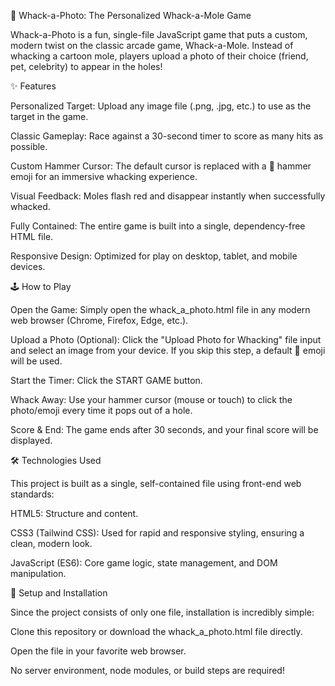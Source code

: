 🔨 Whack-a-Photo: The Personalized Whack-a-Mole Game

Whack-a-Photo is a fun, single-file JavaScript game that puts a custom, modern twist on the classic arcade game, Whack-a-Mole. Instead of whacking a cartoon mole, players upload a photo of their choice (friend, pet, celebrity) to appear in the holes!

✨ Features

Personalized Target: Upload any image file (.png, .jpg, etc.) to use as the target in the game.

Classic Gameplay: Race against a 30-second timer to score as many hits as possible.

Custom Hammer Cursor: The default cursor is replaced with a 🔨 hammer emoji for an immersive whacking experience.

Visual Feedback: Moles flash red and disappear instantly when successfully whacked.

Fully Contained: The entire game is built into a single, dependency-free HTML file.

Responsive Design: Optimized for play on desktop, tablet, and mobile devices.

🕹️ How to Play

Open the Game: Simply open the whack_a_photo.html file in any modern web browser (Chrome, Firefox, Edge, etc.).

Upload a Photo (Optional): Click the "Upload Photo for Whacking" file input and select an image from your device. If you skip this step, a default 👤 emoji will be used.

Start the Timer: Click the START GAME button.

Whack Away: Use your hammer cursor (mouse or touch) to click the photo/emoji every time it pops out of a hole.

Score & End: The game ends after 30 seconds, and your final score will be displayed.

🛠️ Technologies Used

This project is built as a single, self-contained file using front-end web standards:

HTML5: Structure and content.

CSS3 (Tailwind CSS): Used for rapid and responsive styling, ensuring a clean, modern look.

JavaScript (ES6): Core game logic, state management, and DOM manipulation.

🚀 Setup and Installation

Since the project consists of only one file, installation is incredibly simple:

Clone this repository or download the whack_a_photo.html file directly.

Open the file in your favorite web browser.

No server environment, node modules, or build steps are required!
